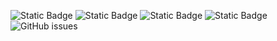 ![Static Badge](https://img.shields.io/badge/blacklists-60-000000) ![Static Badge](https://img.shields.io/badge/blacklisted-2726749-cc0000) ![Static Badge](https://img.shields.io/badge/whitelisted-2242-00CC00) ![Static Badge](https://img.shields.io/badge/streaming_blacklist-28106-000000) ![GitHub issues](https://img.shields.io/github/issues/fabriziosalmi/blacklists)
